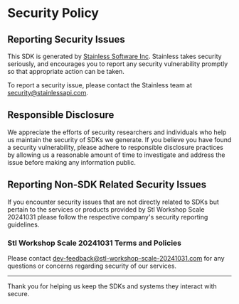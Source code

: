 # Security Policy

## Reporting Security Issues

This SDK is generated by [Stainless Software Inc](http://stainlessapi.com). Stainless takes security seriously, and encourages you to report any security vulnerability promptly so that appropriate action can be taken.

To report a security issue, please contact the Stainless team at security@stainlessapi.com.

## Responsible Disclosure

We appreciate the efforts of security researchers and individuals who help us maintain the security of
SDKs we generate. If you believe you have found a security vulnerability, please adhere to responsible
disclosure practices by allowing us a reasonable amount of time to investigate and address the issue
before making any information public.

## Reporting Non-SDK Related Security Issues

If you encounter security issues that are not directly related to SDKs but pertain to the services
or products provided by Stl Workshop Scale 20241031 please follow the respective company's security reporting guidelines.

### Stl Workshop Scale 20241031 Terms and Policies

Please contact dev-feedback@stl-workshop-scale-20241031.com for any questions or concerns regarding security of our services.

---

Thank you for helping us keep the SDKs and systems they interact with secure.
